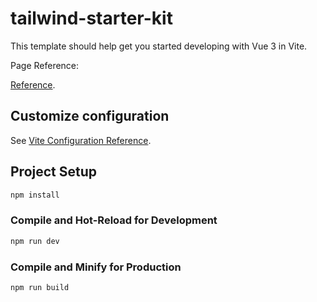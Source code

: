 # tailwind-starter-kit

This template should help get you started developing with Vue 3 in Vite.


Page Reference:

[Reference](https://tailwind-starter-kit.vercel.app/docs/alerts).


## Customize configuration

See [Vite Configuration Reference](https://vitejs.dev/config/).

## Project Setup

```sh
npm install
```

### Compile and Hot-Reload for Development

```sh
npm run dev
```

### Compile and Minify for Production

```sh
npm run build
```





